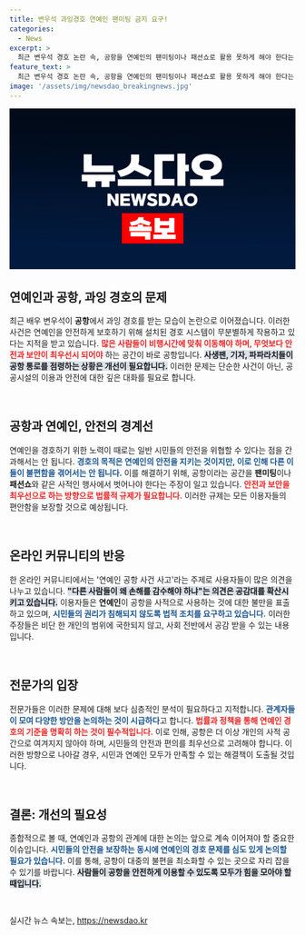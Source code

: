 ```yaml
---
title: 변우석 과잉경호 연예인 팬미팅 금지 요구!
categories:
  - News
excerpt: >
  최근 변우석 경호 논란 속, 공항을 연예인의 팬미팅이나 패션쇼로 활용 못하게 해야 한다는 주장이 뜨거운 화젯거리가 되고 있다. 네티즌들은 공공공간에서의 안전과 보안을 강조하며 이에 대한 법적 규제가 필요하다고 목소리를 높였다.
feature_text: >
  최근 변우석 경호 논란 속, 공항을 연예인의 팬미팅이나 패션쇼로 활용 못하게 해야 한다는 주장이 뜨거운 화젯거리가 되고 있다. 네티즌들은 공공공간에서의 안전과 보안을 강조하며 이에 대한 법적 규제가 필요하다고 목소리를 높였다.
image: '/assets/img/newsdao_breakingnews.jpg'
---
```


<p><img src="/assets/img/newsdao_breakingnews.jpg" alt="pcversion 속보" /></p>

<h2 data-ke-size="size26">연예인과 공항, 과잉 경호의 문제</h2>

<p data-ke-size="size16">최근 배우 변우석이 <b>공항</b>에서 과잉 경호를 받는 모습이 논란으로 이어졌습니다. 이러한 사건은 연예인을 안전하게 보호하기 위해 설치된 경호 시스템이 무분별하게 작용하고 있다는 지적을 받고 있습니다. <b><span style="color: #ee2323;">많은 사람들이 비행시간에 맞춰 이동해야 하며, 무엇보다 안전과 보안이 최우선시 되어야</span></b> 하는 공간이 바로 공항입니다. <b><span style="background-color: #21538527;">사생팬, 기자, 파파라치들이 공항 통로를 점령하는 상황은 개선이 필요합니다.</span></b> 이러한 문제는 단순한 사건이 아닌, 공공시설의 이용과 안전에 대한 깊은 대화를 필요로 합니다.  </p>

<p data-ke-size="size16">&nbsp;</p>

<h2 data-ke-size="size26">공항과 연예인, 안전의 경계선</h2>

<p data-ke-size="size16">연예인을 경호하기 위한 노력이 때로는 일반 시민들의 안전을 위협할 수 있다는 점을 간과해서는 안 됩니다. <b><span style="color: #1a5490;">경호의 목적은 연예인의 안전을 지키는 것이지만, 이로 인해 다른 이들이 불편함을 겪어서는 안 됩니다.</span></b> 이를 해결하기 위해, 공항이라는 공간을 <b>팬미팅</b>이나 <b>패션쇼</b>와 같은 사적인 행사에서 벗어나야 한다는 주장이 일고 있습니다. <b><span style="color: #ee2323;">안전과 보안을 최우선으로 하는 방향으로 법률적 규제가 필요합니다.</span></b> 이러한 규제는 모든 이용자들의 편안함을 보장할 것으로 예상됩니다.</p>

<p data-ke-size="size16">&nbsp;</p>

<h2 data-ke-size="size26">온라인 커뮤니티의 반응</h2>

<p data-ke-size="size16">한 온라인 커뮤니티에서는 '연예인 공항 사건 사고'라는 주제로 사용자들이 많은 의견을 나누고 있습니다. <b><span style="background-color: #21538527;">"다른 사람들이 왜 손해를 감수해야 하냐"는 의견은 공감대를 확산시키고 있습니다.</span></b> 이용자들은 <b>연예인</b>이 공항을 사적으로 사용하는 것에 대한 불만을 표출하고 있으며, <b><span style="color: #1a5490;">시민들의 권리가 침해되지 않도록 법적 조치를 요구하고 있습니다.</span></b> 이러한 주장들은 비단 한 개인의 범위에 국한되지 않고, 사회 전반에서 공감 받을 수 있는 내용입니다.</p>

<p data-ke-size="size16">&nbsp;</p>

<h2 data-ke-size="size26">전문가의 입장</h2>

<p data-ke-size="size16">전문가들은 이러한 문제에 대해 보다 심층적인 분석이 필요하다고 지적합니다. <b><span style="color: #1a5490;">관계자들이 모여 다양한 방안을 논의하는 것이 시급하다</span></b>고 합니다. <b><span style="color: #ee2323;">법률과 정책을 통해 연예인 경호의 기준을 명확히 하는 것이 필수적입니다.</span></b> 이로 인해, 공항은 더 이상 개인의 사적 공간으로 여겨지지 않아야 하며, 시민들의 안전과 편의를 최우선으로 고려해야 합니다. 이러한 방향으로 나아갈 경우, 시민과 연예인 모두가 만족할 수 있는 해결책이 도출될 것입니다.</p>

<p data-ke-size="size16">&nbsp;</p>

<h2 data-ke-size="size26">결론: 개선의 필요성</h2>

<p data-ke-size="size16">종합적으로 볼 때, 연예인과 공항의 관계에 대한 논의는 앞으로 계속 이어져야 할 중요한 이슈입니다. <b><span style="color: #1a5490;">시민들의 안전을 보장하는 동시에 연예인의 경호 문제를 심도 있게 논의할 필요가 있습니다.</span></b> 이를 통해, 공항이 대중의 불편을 최소화할 수 있는 곳으로 자리 잡을 수 있기를 바랍니다. <b><span style="background-color: #21538527;">사람들이 공항을 안전하게 이용할 수 있도록 모두가 힘을 모아야 할 때입니다.</span></b></p>

<p data-ke-size="size16">&nbsp;</p>
실시간 뉴스 속보는, <a href="https://newsdao.kr" rel="dofollow">https://newsdao.kr</a>


